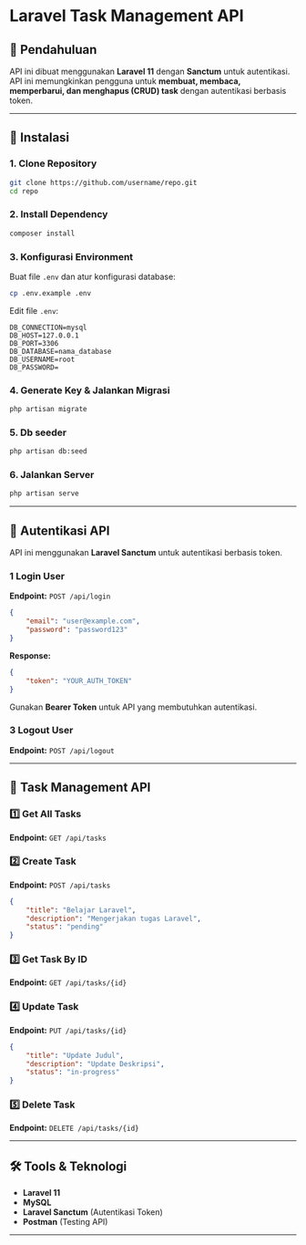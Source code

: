 # Laravel Task Management API

## 📌 Pendahuluan

API ini dibuat menggunakan **Laravel 11** dengan **Sanctum** untuk autentikasi. API ini memungkinkan pengguna untuk **membuat, membaca, memperbarui, dan menghapus (CRUD) task** dengan autentikasi berbasis token.

---

## 🚀 Instalasi

### 1. Clone Repository

```sh
git clone https://github.com/username/repo.git
cd repo
```

### 2. Install Dependency

```sh
composer install
```

### 3. Konfigurasi Environment

Buat file `.env` dan atur konfigurasi database:

```sh
cp .env.example .env
```

Edit file `.env`:

```
DB_CONNECTION=mysql
DB_HOST=127.0.0.1
DB_PORT=3306
DB_DATABASE=nama_database
DB_USERNAME=root
DB_PASSWORD=
```

### 4. Generate Key & Jalankan Migrasi

```sh
php artisan migrate
```

### 5. Db seeder
```sh
php artisan db:seed

```


### 6. Jalankan Server

```sh
php artisan serve
```

---

## 🔑 Autentikasi API

API ini menggunakan **Laravel Sanctum** untuk autentikasi berbasis token.



### **1 Login User**

**Endpoint:** `POST /api/login`

```json
{
    "email": "user@example.com",
    "password": "password123"
}
```

**Response:**

```json
{
    "token": "YOUR_AUTH_TOKEN"
}
```

Gunakan **Bearer Token** untuk API yang membutuhkan autentikasi.

### **3 Logout User**

**Endpoint:** `POST /api/logout`

---

## 📌 Task Management API

### **1️⃣ Get All Tasks**

**Endpoint:** `GET /api/tasks`

### **2️⃣ Create Task**

**Endpoint:** `POST /api/tasks`

```json
{
    "title": "Belajar Laravel",
    "description": "Mengerjakan tugas Laravel",
    "status": "pending"
}
```

### **3️⃣ Get Task By ID**

**Endpoint:** `GET /api/tasks/{id}`

### **4️⃣ Update Task**

**Endpoint:** `PUT /api/tasks/{id}`

```json
{
    "title": "Update Judul",
    "description": "Update Deskripsi",
    "status": "in-progress"
}
```

### **5️⃣ Delete Task**

**Endpoint:** `DELETE /api/tasks/{id}`

---

## 🛠 Tools & Teknologi

-   **Laravel 11**
-   **MySQL**
-   **Laravel Sanctum** (Autentikasi Token)
-   **Postman** (Testing API)

---
